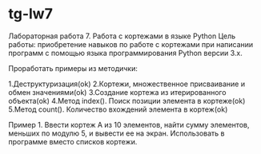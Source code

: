 # tg-lw7
Лабораторная работа 7. Работа с
кортежами в языке Python
Цель работы: приобретение навыков по работе с кортежами при написании программ с
помощью языка программирования Python версии 3.x.

Проработать примеры из методички:

1.Деструктуризация(ok)
2.Кортежи, множественное присваивание и обмен значениями(ok)
3.Создание кортежа из итерированного объекта(ok)
4.Метод index(). Поиск позиции элемента в кортеже(ok)
5.Метод count(). Количество вхождений элемента в кортеж(ok)

Пример 1. Ввести кортеж А из 10 элементов, найти сумму элементов, меньших по модулю 5,
и вывести ее на экран. Использовать в программе вместо списков кортежи.